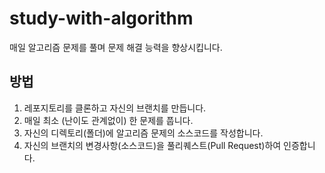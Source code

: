 # study-with-algorithm

매일 알고리즘 문제를 풀며 문제 해결 능력을 향상시킵니다.

## 방법

1. 레포지토리를 클론하고 자신의 브랜치를 만듭니다.
2. 매일 최소 (난이도 관계없이) 한 문제를 풉니다.
3. 자신의 디렉토리(폴더)에 알고리즘 문제의 소스코드를 작성합니다.
4. 자신의 브랜치의 변경사항(소스코드)을 풀리퀘스트(Pull Request)하여 인증합니다.

